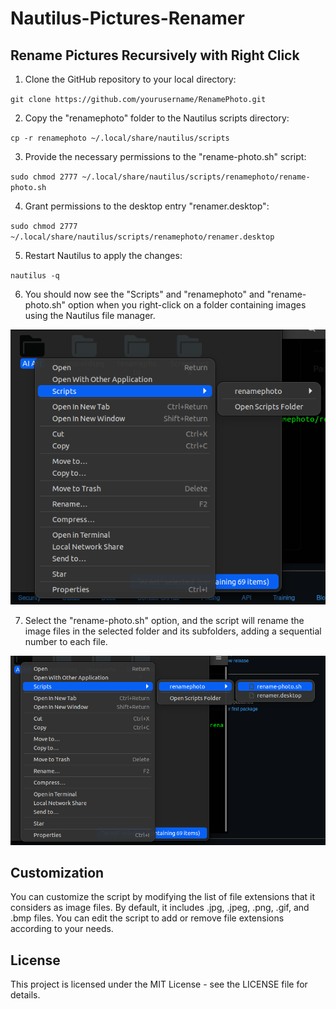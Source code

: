 # Nautilus-Pictures-Renamer

## Rename Pictures Recursively with Right Click

1. Clone the GitHub repository to your local directory:
   
`git clone https://github.com/yourusername/RenamePhoto.git`

2. Copy the "renamephoto" folder to the Nautilus scripts directory:

`cp -r renamephoto ~/.local/share/nautilus/scripts`

3. Provide the necessary permissions to the "rename-photo.sh" script:

`sudo chmod 2777 ~/.local/share/nautilus/scripts/renamephoto/rename-photo.sh`

4. Grant permissions to the desktop entry "renamer.desktop":

`sudo chmod 2777 ~/.local/share/nautilus/scripts/renamephoto/renamer.desktop`

5. Restart Nautilus to apply the changes:

`nautilus -q`

6. You should now see the "Scripts" and "renamephoto" and "rename-photo.sh" option when you right-click on a folder containing images using the Nautilus file manager.

![img](img/6.png)

7. Select the "rename-photo.sh" option, and the script will rename the image files in the selected folder and its subfolders, adding a sequential number to each file.

![img](img/7.png)

## Customization

You can customize the script by modifying the list of file extensions that it considers as image files. By default, it includes .jpg, .jpeg, .png, .gif, and .bmp files. You can edit the script to add or remove file extensions according to your needs.

## License

This project is licensed under the MIT License - see the LICENSE file for details.


